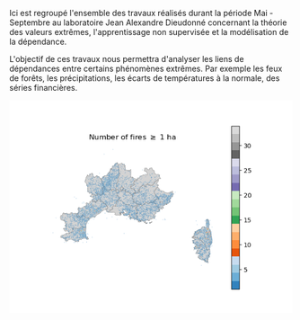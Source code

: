 Ici est regroupé l'ensemble des travaux réalisés durant la période Mai - Septembre au laboratoire Jean Alexandre Dieudonné
concernant la théorie des valeurs extrêmes, l'apprentissage non supervisée et la modélisation de la dépendance.

L'objectif de ces travaux nous permettra d'analyser les liens de dépendances entre certains phénomènes extrêmes.
Par exemple les feux de forêts, les précipitations, les écarts de températures à la normale, des séries financières.

![alt text](https://github.com/Aleboul/LJAD/blob/main/maps.png)
